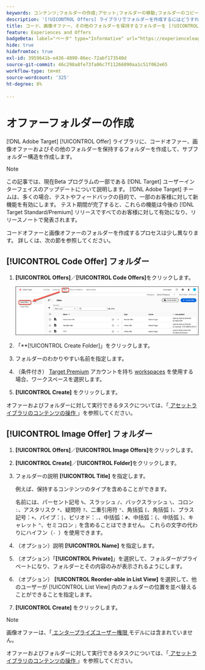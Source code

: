 ```yaml
---
keywords: コンテンツ;フォルダーの作成;アセット;フォルダーの移動;フォルダーのコピー;フォルダーの削除;フォルダーのダウンロード;フォルダー
description: '[!UICONTROL Offers] ライブラリでフォルダーを作成するにはどうすればよいですか？'
title: コード、画像オファー、その他のフォルダーを保持するフォルダーを [!UICONTROL Offers] ライブラリで作成する方法を説明します。
feature: Experiences and Offers
badgeBeta: label="ベータ" type="Informative" url="https://experienceleague.adobe.com/docs/target/using/introduction/intro.html?lang=ja#beta newtab=true" tooltip=" [!DNL Adobe Target] のベータ版機能とは"
hide: true
hidefromtoc: true
exl-id: 3959641b-e436-4890-86ec-72abf173540d
source-git-commit: 46c298a8fe73fa06c7f11266090aa1c51f062e65
workflow-type: tm+mt
source-wordcount: '325'
ht-degree: 8%

---
```


# オファーフォルダーの作成

[!DNL Adobe Target] [!UICONTROL Offer] ライブラリに、コードオファー、画像オファーおよびその他のフォルダーを保持するフォルダーを作成して、サブフォルダー構造を作成します。

>[!NOTE]
>
>この記事では、現在Beta プログラムの一部である [!DNL Target] ユーザーインターフェイスのアップデートについて説明します。 [!DNL Adobe Target] チームは、多くの場合、テストやフィードバックの目的で、一部のお客様に対して新機能を有効にします。 テスト期間が完了すると、これらの機能は今後の [!DNL Target Standard/Premium] リリースですべてのお客様に対して有効になり、リリースノートで発表されます。

コードオファーと画像オファーのフォルダーを作成するプロセスは少し異なります。 詳しくは、次の節を参照してください。

## [!UICONTROL Code Offer] フォルダー

1. **[!UICONTROL Offers]**／**[!UICONTROL Code Offers]**&#x200B;をクリックします。

   ![ 「コードオファー」タブ ](/help/main/c-experiences/c-manage-content/assets/code-offers-tab-new.png)

1. 「**[!UICONTROL Create Folder]」をクリックします。

1. フォルダーのわかりやすい名前を指定します。

1. （条件付き） [Target Premium](/help/main/c-intro/intro.md#premium) アカウントを持ち [workspaces](/help/main/administrating-target/c-user-management/property-channel/properties-overview.md##section_B82EB409B67C4D9D9D20CE30E48DB1DC) を使用する場合、ワークスペースを選択します。

1. **[!UICONTROL Create]** をクリックします。

オファーおよびフォルダーに対して実行できるタスクについては、「[ アセットライブラリのコンテンツの操作 ](/help/main/c-experiences/c-manage-content/assets-working.md)」を参照してください。

## [!UICONTROL Image Offer] フォルダー

1. **[!UICONTROL Offers]**／**[!UICONTROL Image Offers]**&#x200B;をクリックします。

1. **[!UICONTROL Create]**／**[!UICONTROL Folder]**&#x200B;をクリックします。

1. フォルダーの説明 **[!UICONTROL Title]** を指定します。

   例えば、保持するコンテンツのタイプを含めることができます。

   名前には、パーセント記号 `%`、スラッシュ `/`、バックスラッシュ `\`、コロン `:`、アスタリスク `*`、疑問符 `?`、二重引用符 `"`、角括弧 `[`、角括弧 `]`、プラス記号：`+`、パイプ：`|`、ピリオド：`.`、中括弧：`#`、中括弧：`{`、中括弧 `}`、キャレット `^`、セミコロン `;` を含めることはできません。 これらの文字の代わりにハイフン（`- `）を使用できます。

1. （オプション）説明 **[!UICONTROL Name]** を指定します。
1. （オプション）「**[!UICONTROL Private]**」を選択して、フォルダーがプライベートになり、フォルダーとその内容のみが表示されるようにします。

1. （オプション） **[!UICONTROL Reorder-able in List View]** を選択して、他のユーザーが [!UICONTROL List View] 内のフォルダーの位置を並べ替えることができることを指定します。

1. **[!UICONTROL Create]** をクリックします。

>[!NOTE]
>
>画像オファーは、「[ エンタープライズユーザー権限 ](/help/main/administrating-target/c-user-management/property-channel/property-channel.md) モデルには含まれていません。

オファーおよびフォルダーに対して実行できるタスクについては、「[ アセットライブラリのコンテンツの操作 ](/help/main/c-experiences/c-manage-content/assets-working.md)」を参照してください。
